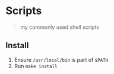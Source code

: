 # Scripts

> my commonly used shell scripts

## Install

1. Ensure `/usr/local/bin` is part of `$PATH`
1. Run `make install`
